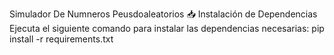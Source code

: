 Simulador De Numneros Peusdoaleatorios 
📥 Instalación de Dependencias
Ejecuta el siguiente comando para instalar las dependencias necesarias:
pip install -r requirements.txt
